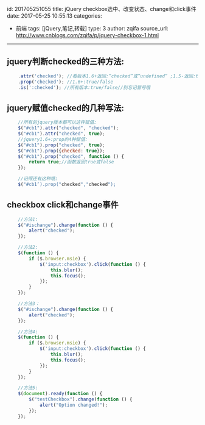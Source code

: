 id: 201705251055
title: jQuery checkbox选中、改变状态、change和click事件
date: 2017-05-25 10:55:13
categories: 
- 前端
tags: [jQuery,笔记,转载]
type: 3
author: zqifa
source_url: http://www.cnblogs.com/zqifa/p/jquery-checkbox-1.html
---------
## jquery判断checked的三种方法:
```js
    .attr('checked'); //看版本1.6+返回:”checked”或”undefined” ;1.5-返回:true或false
    .prop('checked'); //1.6+:true/false
    .is(':checked'); //所有版本:true/false//别忘记冒号哦
```

## jquery赋值checked的几种写法:
```js
    //所有的jquery版本都可以这样赋值:
    $("#cb1").attr("checked", "checked");
    $("#cb1").attr("checked", true);
    //jquery1.6+:prop的4种赋值:
    $("#cb1").prop("checked", true);
    $("#cb1").prop({checked: true});
    $("#cb1").prop("checked", function () {
        return true;//函数返回true或false
    });

    //记得还有这种哦:
    $("#cb1″).prop("checked","checked");
```

## checkbox click和change事件
```js
    //方法1:
    $("#ischange").change(function () {
        alert("checked");
    });

    //方法2:
    $(function () {
        if ($.browser.msie) {
            $('input:checkbox').click(function () {
                this.blur();
                this.focus();
            });
        }
    });

    //方法3：
    $("#ischange").change(function () {
        alert("checked");
    });

    //方法4:
    $(function () {
        if ($.browser.msie) {
            $('input:checkbox').click(function () {
                this.blur();
                this.focus();
            });
        }
    });

    //方法5:
    $(document).ready(function () {
        $("testCheckbox").change(function () {
            alert("Option changed!");
        });
    });
```

